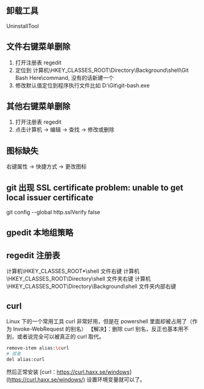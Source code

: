 ## 卸载工具
UninstallTool

## 文件右键菜单删除
1. 打开注册表 regedit
2. 定位到 计算机\HKEY_CLASSES_ROOT\Directory\Background\shell\Git Bash Here\command, 没有的话新建一个
3. 修改默认值定位到程序执行文件比如 D:\Git\git-bash.exe

## 其他右键菜单删除
1. 打开注册表 regedit
2. 点击计算机 -> 编辑 -> 查找 -> 修改或删除

## 图标缺失
右键属性 -> 快捷方式 -> 更改图标

## git 出现 SSL certificate problem: unable to get local issuer certificate
git config --global http.sslVerify false

## gpedit 本地组策略

## regedit 注册表

计算机\HKEY_CLASSES_ROOT\*\shell 文件右键
计算机\HKEY_CLASSES_ROOT\Directory\shell 文件夹右键
计算机\HKEY_CLASSES_ROOT\Directory\Background\shell 文件夹内部右键

## curl
Linux 下的一个常用工具 curl 非常好用，但是在 powershell 里面却被占用了（作为 Invoke-WebRequest 的别名）
【解决】：删除 curl 别名，反正也基本用不到，或者说完全可以被真正的 curl 取代。

```sh
remove-item alias:\curl
# 或者
del alias:curl
```

然后正常安装 [curl：https://curl.haxx.se/windows](https://curl.haxx.se/windows/) 设置环境变量就可以了。
